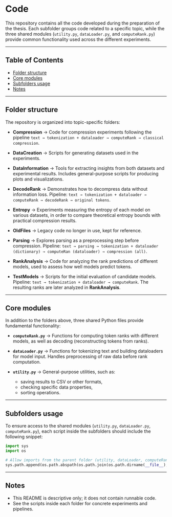 # Code

This repository contains all the code developed during the preparation of the thesis.
Each subfolder groups code related to a specific topic, while the three shared modules (`utility.py`, `dataLoader.py`, and `computeRank.py`) provide common functionality used across the different experiments.

---

## Table of Contents

* [Folder structure](#folder-structure)
* [Core modules](#core-modules)
* [Subfolders usage](#subfolders-usage)
* [Notes](#notes)

---

## Folder structure

The repository is organized into topic-specific folders:

* **Compression** → Code for compression experiments following the pipeline
  `text → tokenization + dataloader → computeRank → classical compression`.

* **DataCreation** → Scripts for generating datasets used in the experiments.

* **DataInformation** → Tools for extracting insights from both datasets and experimental results.
  Includes general-purpose scripts for producing plots and visualizations.

* **DecodeRank** → Demonstrates how to decompress data without information loss.
  Pipeline:
  `text → tokenization + dataloader → computeRank → decodeRank → original tokens`.

* **Entropy** → Experiments measuring the entropy of each model on various datasets,
  in order to compare theoretical entropy bounds with practical compression results.

* **OldFiles** → Legacy code no longer in use, kept for reference.

* **Parsing** → Explores parsing as a preprocessing step before compression.
  Pipeline:
  `text → parsing → tokenization + dataloader (dictionary) → computeRan (dataloader) → compression (all)`.

* **RankAnalysis** → Code for analyzing the rank predictions of different models,
  used to assess how well models predict tokens.

* **TestModels** → Scripts for the initial evaluation of candidate models.
  Pipeline:
  `text → tokenization + dataloader → computeRank`.
  The resulting ranks are later analyzed in **RankAnalysis**.

---

## Core modules

In addition to the folders above, three shared Python files provide fundamental functionality:

* **`computeRank.py`** → Functions for computing token ranks with different models,
  as well as decoding (reconstructing tokens from ranks).

* **`dataLoader.py`** → Functions for tokenizing text and building dataloaders for model input.
  Handles preprocessing of raw data before rank computation.

* **`utility.py`** → General-purpose utilities, such as:

  * saving results to CSV or other formats,
  * checking specific data properties,
  * sorting operations.

---

## Subfolders usage

To ensure access to the shared modules (`utility.py`, `dataLoader.py`, `computeRank.py`),
each script inside the subfolders should include the following snippet:

```python
import sys
import os

# Allow imports from the parent folder (utility, dataLoader, computeRank)
sys.path.append(os.path.abspath(os.path.join(os.path.dirname(__file__), '..')))
```

---

## Notes

* This README is descriptive only; it does not contain runnable code.
* See the scripts inside each folder for concrete experiments and pipelines.


